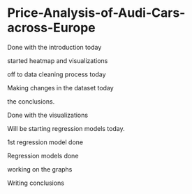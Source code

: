 # Price-Analysis-of-Audi-Cars-across-Europe
Done with the introduction today

started heatmap and visualizations


off to data cleaning process today


Making changes in the dataset today


the conclusions.

Done with the visualizations

Will be starting regression models today.


1st regression model done

Regression models done

working on the graphs


Writing conclusions
